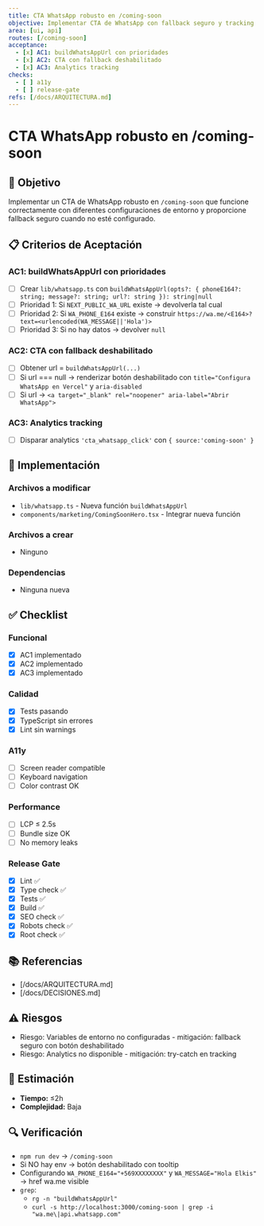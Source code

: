 ```yaml
---
title: CTA WhatsApp robusto en /coming-soon
objective: Implementar CTA de WhatsApp con fallback seguro y tracking
area: [ui, api]
routes: [/coming-soon]
acceptance:
  - [x] AC1: buildWhatsAppUrl con prioridades
  - [x] AC2: CTA con fallback deshabilitado
  - [x] AC3: Analytics tracking
checks:
  - [ ] a11y
  - [ ] release-gate
refs: [/docs/ARQUITECTURA.md]
---
```


# CTA WhatsApp robusto en /coming-soon

## 🎯 Objetivo
Implementar un CTA de WhatsApp robusto en `/coming-soon` que funcione correctamente con diferentes configuraciones de entorno y proporcione fallback seguro cuando no esté configurado.

## 📋 Criterios de Aceptación

### AC1: buildWhatsAppUrl con prioridades
- [ ] Crear `lib/whatsapp.ts` con `buildWhatsAppUrl(opts?: { phoneE164?: string; message?: string; url?: string }): string|null`
- [ ] Prioridad 1: Si `NEXT_PUBLIC_WA_URL` existe → devolverla tal cual
- [ ] Prioridad 2: Si `WA_PHONE_E164` existe → construir `https://wa.me/<E164>?text=<urlencoded(WA_MESSAGE||'Hola')>`
- [ ] Prioridad 3: Si no hay datos → devolver `null`

### AC2: CTA con fallback deshabilitado
- [ ] Obtener url = `buildWhatsAppUrl(...)`
- [ ] Si url === null → renderizar botón deshabilitado con `title="Configura WhatsApp en Vercel"` y `aria-disabled`
- [ ] Si url → `<a target="_blank" rel="noopener" aria-label="Abrir WhatsApp">`

### AC3: Analytics tracking
- [ ] Disparar analytics `'cta_whatsapp_click'` con `{ source:'coming-soon' }`

## 🔧 Implementación

### Archivos a modificar
- `lib/whatsapp.ts` - Nueva función `buildWhatsAppUrl`
- `components/marketing/ComingSoonHero.tsx` - Integrar nueva función

### Archivos a crear
- Ninguno

### Dependencias
- Ninguna nueva

## ✅ Checklist

### Funcional
- [x] AC1 implementado
- [x] AC2 implementado
- [x] AC3 implementado

### Calidad
- [x] Tests pasando
- [x] TypeScript sin errores
- [x] Lint sin warnings

### A11y
- [ ] Screen reader compatible
- [ ] Keyboard navigation
- [ ] Color contrast OK

### Performance
- [ ] LCP ≤ 2.5s
- [ ] Bundle size OK
- [ ] No memory leaks

### Release Gate
- [x] Lint ✅
- [x] Type check ✅
- [x] Tests ✅
- [x] Build ✅
- [x] SEO check ✅
- [x] Robots check ✅
- [x] Root check ✅

## 📚 Referencias
- [/docs/ARQUITECTURA.md]
- [/docs/DECISIONES.md]

## ⚠️ Riesgos
- Riesgo: Variables de entorno no configuradas - mitigación: fallback seguro con botón deshabilitado
- Riesgo: Analytics no disponible - mitigación: try-catch en tracking

## 🎯 Estimación
- **Tiempo:** ≤2h
- **Complejidad:** Baja

## 🔍 Verificación
- `npm run dev` → `/coming-soon`
- Si NO hay env → botón deshabilitado con tooltip
- Configurando `WA_PHONE_E164="+569XXXXXXXX"` y `WA_MESSAGE="Hola Elkis"` → href wa.me visible
- `grep`:
  - `rg -n "buildWhatsAppUrl"`
  - `curl -s http://localhost:3000/coming-soon | grep -i "wa.me\|api.whatsapp.com"`
